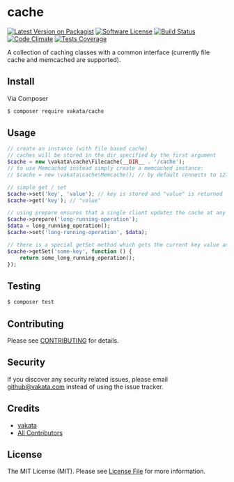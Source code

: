 # cache

[![Latest Version on Packagist][ico-version]][link-packagist]
[![Software License][ico-license]](LICENSE.md)
[![Build Status][ico-travis]][link-travis]
[![Code Climate][ico-cc]][link-cc]
[![Tests Coverage][ico-cc-coverage]][link-cc]

A collection of caching classes with a common interface (currently file cache and memcached are supported).

## Install

Via Composer

``` bash
$ composer require vakata/cache
```

## Usage

``` php
// create an instance (with file based cache)
// caches will be stored in the dir specified by the first argument
$cache = new \vakata\cache\Filecache(__DIR__ . '/cache'); 
// to use Memcached instead simply create a memcached instance:
// $cache = new \vakata\cache\Memcache(); // by default connects to 127.0.0.1

// simple get / set
$cache->set('key', 'value'); // key is stored and "value" is returned
$cache->get('key'); // "value"

// using prepare ensures that a single client updates the cache at any given moment
$cache->prepare('long-running-operation');
$data = long_running_operation();
$cache->set('long-running-operation', $data);

// there is a special getSet method which gets the current key value and if it does not exist - invokes a callable, stores the result and returns it:
$cache->getSet('some-key', function () {
    return some_long_running_operation();
});
```

## Testing

``` bash
$ composer test
```


## Contributing

Please see [CONTRIBUTING](CONTRIBUTING.md) for details.

## Security

If you discover any security related issues, please email github@vakata.com instead of using the issue tracker.

## Credits

- [vakata][link-author]
- [All Contributors][link-contributors]

## License

The MIT License (MIT). Please see [License File](LICENSE.md) for more information.

[ico-version]: https://img.shields.io/packagist/v/vakata/cache.svg?style=flat-square
[ico-license]: https://img.shields.io/badge/license-MIT-brightgreen.svg?style=flat-square
[ico-travis]: https://img.shields.io/travis/vakata/cache/master.svg?style=flat-square
[ico-scrutinizer]: https://img.shields.io/scrutinizer/coverage/g/vakata/cache.svg?style=flat-square
[ico-code-quality]: https://img.shields.io/scrutinizer/g/vakata/cache.svg?style=flat-square
[ico-downloads]: https://img.shields.io/packagist/dt/vakata/cache.svg?style=flat-square
[ico-cc]: https://img.shields.io/codeclimate/github/vakata/cache.svg?style=flat-square
[ico-cc-coverage]: https://img.shields.io/codeclimate/coverage/github/vakata/cache.svg?style=flat-square

[link-packagist]: https://packagist.org/packages/vakata/cache
[link-travis]: https://travis-ci.org/vakata/cache
[link-scrutinizer]: https://scrutinizer-ci.com/g/vakata/cache/code-structure
[link-code-quality]: https://scrutinizer-ci.com/g/vakata/cache
[link-downloads]: https://packagist.org/packages/vakata/cache
[link-author]: https://github.com/vakata
[link-contributors]: ../../contributors
[link-cc]: https://codeclimate.com/github/vakata/cache

